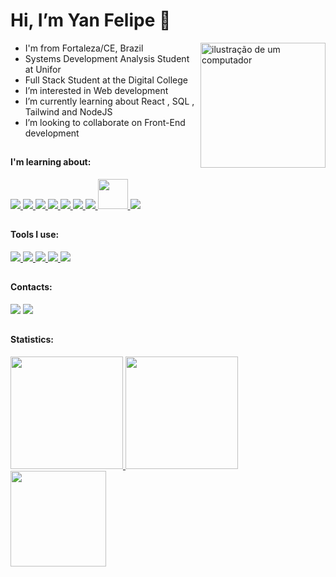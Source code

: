 <h1>Hi, I’m Yan Felipe 👋</h1> 
<img src="https://raw.githubusercontent.com/MicaelliMedeiros/micaellimedeiros/master/image/computer-illustration.png" alt="ilustração de um computador" min-width="200px" max-width="200px" width="200px" align="right">

-  I'm from Fortaleza/CE, Brazil
-  Systems Development Analysis Student at Unifor
-  Full Stack Student at the Digital College
-  I’m interested in Web development
-  I’m currently learning about React , SQL , Tailwind and NodeJS
-  I’m looking to collaborate on Front-End development

  ##

  #### I'm learning about:
  
<div>
    <a href="https://developer.mozilla.org/pt-BR/docs/Web/HTML">
      <img src="https://skillicons.dev/icons?i=html"/>
    </a>
    <a href="https://developer.mozilla.org/pt-BR/docs/Web/CSS">
      <img src="https://skillicons.dev/icons?i=css"/>
    </a>
    <a href="https://sass-lang.com">
      <img src="https://skillicons.dev/icons?i=sass"/>
    </a>
    <a href="https://tailwindcss.com/">
      <img src="https://skillicons.dev/icons?i=tailwind"/>
    </a>
    <a href="https://styled-components.com/">
      <img src="https://skillicons.dev/icons?i=styledcomponents"/>
    </a>
    <a href="https://developer.mozilla.org/pt-BR/docs/Web/JavaScript">
      <img src="https://skillicons.dev/icons?i=js"/>
    </a>
    <a href="https://pt-br.react.dev">
      <img src="https://skillicons.dev/icons?i=react"/>
    </a>
    <a href="https://npmjs.com">
      <img src="https://i.postimg.cc/zBfCqdPJ/npm.png" width="48" height="48"/>
    </a>
    <a href="https://nodejs.org">
      <img src="https://skillicons.dev/icons?i=nodejs"/>
    </a>
</div>

  ##

  #### Tools I use:

  <div>
    <a href="https://code.visualstudio.com" >
      <img src="https://skillicons.dev/icons?i=vscode"/>
    </a>
    <a href="https://github.com/pt" >
      <img src="https://skillicons.dev/icons?i=github"/>
    </a>
    <a href="https://git-scm.com" >
      <img src="https://skillicons.dev/icons?i=git"/>
    </a>
    <a href="https://vercel.com" >
      <img src="https://skillicons.dev/icons?i=vercel"/>
    </a>
    <a href="https://www.figma.com" >
      <img src="https://skillicons.dev/icons?i=figma"/>
    </a>
</div>

  ##

  #### Contacts:
  
  <div> 
    <a href="https://www.linkedin.com/in/yan-felipe-almeida-remedy-0018831b5/" target="_blank"><img src="https://img.shields.io/badge/-LinkedIn-%230077B5?style=for-the-badge&logo=linkedin&logoColor=white" target="_blank"></a> 
    <a href = "mailto:yanfelipe787@gmail.com"><img src="https://img.shields.io/badge/-Gmail-%23333?style=for-the-badge&logo=gmail&logoColor=white" target="_blank"></a>
  </div>

  ##

#### Statistics:
<div>
<a href="https://github.com/israelltulio">
<img loading="lazy" height="180em" src="https://github-readme-stats.vercel.app/api/top-langs/?username=Yanfelipe9&layout=compact&langs_count=7&theme=radical"/>
<img loading="lazy" height="180em" src="https://github-readme-stats.vercel.app/api/?username=Yanfelipe9&show_icons=true&include_all_commits=true&theme=radical"/>
<img loading="lazy" height="153em" src="http://github-readme-streak-stats.herokuapp.com/?user=Yanfelipe9&amp;theme=radical">
</a>
</div>

<!---
Yanfelipe9/Yanfelipe9 is a ✨ special ✨ repository because its `README.md` (this file) appears on your GitHub profile.
You can click the Preview link to take a look at your changes.
--->
